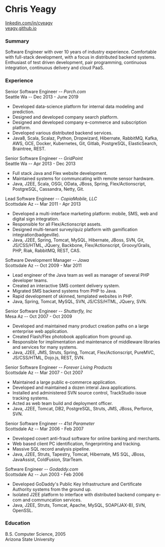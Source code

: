 # Chris Yeagy
[linkedin.com/in/cyeagy](https://www.linkedin.com/in/cyeagy)  
[yeagy.github.io](https://yeagy.github.io)

### Summary
Software Engineer with over 10 years of industry experience. Comfortable with full-stack development, with a focus in distributed backend systems. Enthusiast of test driven development, pair programming, continuous integration, continuous delivery and cloud PaaS.

### Experience
Senior Software Engineer -- _Porch.com_  
Seattle Wa -- Dec 2013 - June 2019
* Developed data-science platform for internal data modeling and prediction.
* Designed and developed company search platform.
* Designed and developed company e-commerce and subscription platform.
* Developed various distributed backend services.
* Java8, Scala, Scalaz, Python, Dropwizard, Hibernate, RabbitMQ, Kafka, AWS, GCE, Docker, Kubernetes, Git, Gitlab, PostgreSQL, ElasticSearch, Braintree, REST.

Senior Software Engineer -- _GridPoint_  
Seattle Wa -- Apr 2013 - Dec 2013
* Full stack Java and Flex website development.
* Maintained systems for communcating with remote sensor hardware.
* Java, J2EE, Scala, OSGi, OData, JBoss, Spring, Flex/Actionscript, PostgreSQL, Cassandra, Netty, Git.

Lead Software Engineer -- _CopiaMobile, LLC_  
Scottsdale Az -- Mar 2011 - Apr 2013
* Developed a multi-interface marketing platform: mobile, SMS, web and digital sign integration.
* Responsible for all Flex/Actionscript assets.
* Designed multi-tenant survey/quiz platform with gamification integration(badgeville).
* Java, J2EE, Spring, Tomcat, MySQL, Hibernate, JBoss, SVN, Git, JS/CSS/HTML, JQuery, Backbone, Flex/Actionscript, Groovy/Grails, PHP, Riak, RabbitMQ, REST, CAS.

Software Development Manager -- _Jawa_  
Scottsdale Az -- Oct 2009 - Mar 2011
* Lead engineer of the Java team as well as manager of several PHP developer teams.
* Created an interactive SMS content delivery system.
* Migrated SMS backend systems from PHP to Java.
* Rapid development of skinned, templated websites in PHP.
* Java, Spring, Tomcat, MySQL, SVN, JS/CSS/HTML, JQuery, SVN.

Senior Software Engineer -- _Shutterfly, Inc_  
Mesa Az -- Oct 2007 - Oct 2009
* Developed and maintained many product creation paths on a large enterprise web application.
* Created Flash/Flex photobook application from ground up.
* Responsible for implimentation and maintenance of middleware libraries and services for many systems.
* Java, J2EE, JMS, Struts, Spring, Tomcat, Flex/Actionscript, PureMVC, JS/CSS/HTML, Dojo.js, REST, SVN.

Senior Software Engineer -- _Forever Living Products_  
Scottsdale Az -- Mar 2007 - Oct 2007
* Maintained a large public e-commerce application.
* Developed and maintained a dozen interal Java applications.
* Installed and administered SVN source control, TrackStudio issue tracking systems.
* Acted as web team build and deployment officer.
* Java, J2EE, Tomcat, DB2, PostgreSQL, Struts, JMS, JBoss, Perforce, SVN.

Senior Software Engineer -- _41st Parameter_  
Scottsdale Az -- Mar 2006 - Feb 2007
* Developed covert anti-fraud software for online banking and merchants.
* Web based client PC identification, fingerprinting and tracking.
* Massive SQL record analysis pipeline.
* Java, J2EE, Struts, Tapestry, Tomcat, Hibernate, MS SQL, JBoss, JavaAssist, ColdFusion, StarTeam.

Software Engineer -- _Godaddy.com_  
Scottsdale Az -- Jun 2003 - Feb 2006
* Developed GoDaddy's Public Key Infrastructure and Certificate Authority systems from the ground up.
* Isolated J2EE platform to interface with distributed backend company e-com and communcation services.
* Java, J2EE, Struts, Tomcat, Apache, MySQL, SOAP(JAX-B), SVN, OpenSSL.

### Education
B.S. Computer Science, 2005  
Arizona State University
